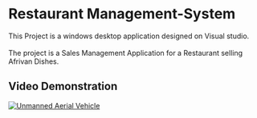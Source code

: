 # Restaurant Management-System
This Project is a windows desktop application designed on Visual studio. <br></br>
The project is a Sales Management Application for a Restaurant selling Afrivan Dishes.
## Video Demonstration
[![Unmanned Aerial Vehicle](https://img.youtube.com/vi/UkhzCe-pSjk/0.jpg)](https://www.youtube.com/watch?v=UkhzCe-pSjk)

## 

